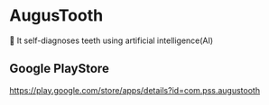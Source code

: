 # AugusTooth
🦷 It self-diagnoses teeth using artificial intelligence(AI)

## Google PlayStore
https://play.google.com/store/apps/details?id=com.pss.augustooth
